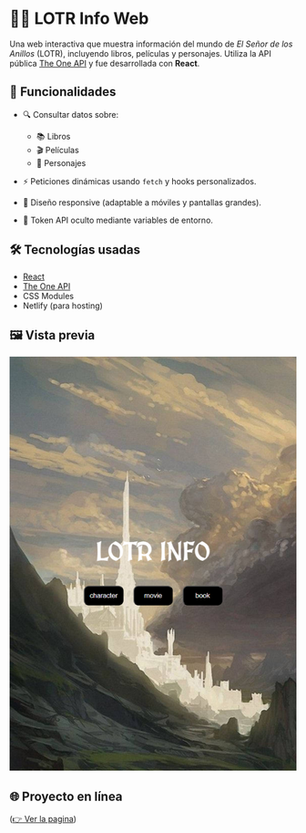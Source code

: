 # 🧙‍♂️ LOTR Info Web

Una web interactiva que muestra información del mundo de *El Señor de los Anillos* (LOTR), incluyendo libros, películas y personajes. Utiliza la API pública [The One API](https://the-one-api.dev/) y fue desarrollada con **React**.


## 🚀 Funcionalidades

- 🔍 Consultar datos sobre:
  - 📚 Libros
  - 🎬 Películas
  - 👤 Personajes

- ⚡ Peticiones dinámicas usando `fetch` y hooks personalizados.
- 📱 Diseño responsive (adaptable a móviles y pantallas grandes).
- 🔐 Token API oculto mediante variables de entorno.



## 🛠️ Tecnologías usadas

- [React](https://reactjs.org/)
- [The One API](https://the-one-api.dev/)
- CSS Modules
- Netlify (para hosting)


## 🖼️ Vista previa
  ![Vista previa](./assets/lotr-info-react.png)

## 🌐 Proyecto en línea

([👉 Ver la pagina](https://lotr-info-react.netlify.app/))




